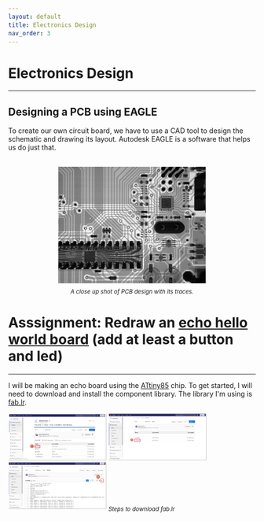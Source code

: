 ```yaml
---
layout: default
title: Electronics Design
nav_order: 3
---
```


# Electronics Design
---
## Designing a PCB using EAGLE

To create our own circuit board, we have to use a CAD tool to design the schematic and drawing its layout. Autodesk EAGLE is a software that helps us do just that. 

<br>
<center><img src="https://github.com/aloethere/EP1001/blob/gh-pages/images/pcb%20schematic.jfif?raw=true" width="300"/>
<br>
<sub><em>A close up shot of PCB design with its traces.</em></sub></center>

# Asssignment: Redraw an [echo hello world board](http://academy.cba.mit.edu/classes/embedded_programming/index.html#echo) (add at least a button and led)
---

I will be making an echo board using the [ATtiny85](https://github.com/aloethere/EP1001/blob/gh-pages/source/Atmel-2586-AVR-8-bit-Microcontroller-ATtiny25-ATtiny45-ATtiny85_Datasheet.pdf) chip. To get started, I will need to download and install the component library. The library I'm using is [fab.lr](https://gitlab.fabcloud.org/pub/libraries/electronics).

<img src="https://github.com/aloethere/EP1001/blob/gh-pages/images/fab.lr%20step1.png?raw=true" width="200">

<img src="https://github.com/aloethere/EP1001/blob/gh-pages/images/fab.lr%20step%202.png?raw=true" width="200">

<img src="https://github.com/aloethere/EP1001/blob/gh-pages/images/fab.lr%20step%203.png?raw=true" width="200">
<sub><em>Steps to download fab.lr</em></sub>